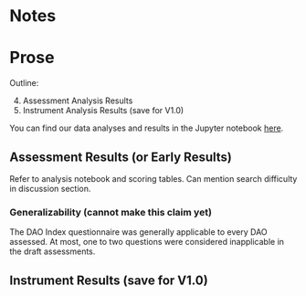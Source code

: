 
# Notes



# Prose

Outline:

4. Assessment Analysis Results
6. Instrument Analysis Results (save for V1.0)

You can find our data analyses and results in the Jupyter notebook [here](https://github.com/Ledgerback/DGSF/blob/main/Data%20Analysis/DGSF_DAO_Index_Analysis_Toolkit_2023_09_14_V03_Public.ipynb).
## Assessment Results (or Early Results) 

Refer to analysis notebook and scoring tables. Can mention search difficulty in discussion section.






### Generalizability (cannot make this claim yet)

The DAO Index questionnaire was generally applicable to every DAO assessed.  At most, one to two questions were considered inapplicable in the draft assessments.

## Instrument Results (save for V1.0)

